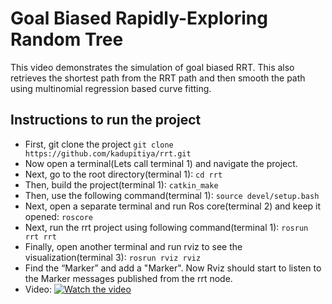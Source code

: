 # Goal Biased Rapidly-Exploring Random Tree
This video demonstrates the simulation of goal biased RRT. This also retrieves the shortest path from the RRT path and then smooth the path using multinomial regression based curve fitting.

## Instructions to run the project
* First, git clone the project
```git clone https://github.com/kadupitiya/rrt.git```
* Now open a terminal(Lets call terminal 1) and navigate the project.
* Next, go to the root directory(terminal 1):
 ```cd rrt```
* Then, build the project(terminal 1):
```catkin_make```
* Then, use the following command(terminal 1):
```source devel/setup.bash```
* Next, open a separate terminal and run Ros core(terminal 2) and keep it opened:
```roscore```
* Next, run the rrt project using following command(terminal 1):
```rosrun rrt rrt```
* Finally, open another terminal and run rviz to see the visualization(terminal 3):
```rosrun rviz rviz```
* Find the “Marker” and add a "Marker". Now Rviz should start to listen to the Marker messages
published from the rrt node.
* Video:
[![Watch the video](https://github.com/kadupitiya/rrt/blob/master/images/image.jpg)](https://www.youtube.com/watch?v=SZ9c_3HUVUE&t=5s)

